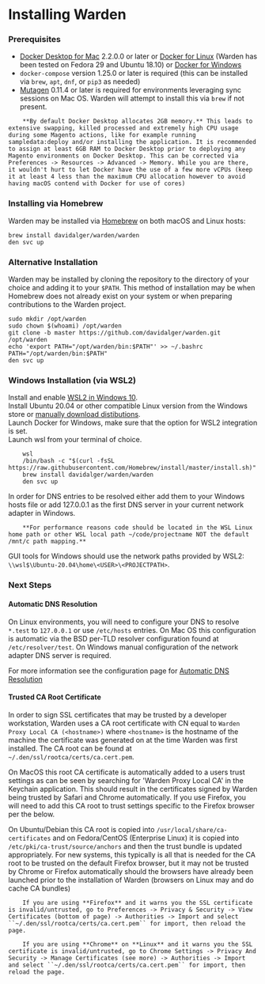 Installing Warden
==================================

### Prerequisites

* [Docker Desktop for Mac](https://hub.docker.com/editions/community/docker-ce-desktop-mac) 2.2.0.0 or later or [Docker for Linux](https://docs.docker.com/install/) (Warden has been tested on Fedora 29 and Ubuntu 18.10) or [Docker for Windows](https://docs.docker.com/desktop/windows/install/)
* `docker-compose` version 1.25.0 or later is required (this can be installed via `brew`, `apt`, `dnf`, or `pip3` as needed)
* [Mutagen](https://mutagen.io/) 0.11.4 or later is required for environments leveraging sync sessions on Mac OS. Warden will attempt to install this via `brew` if not present.

``` warning::
    **By default Docker Desktop allocates 2GB memory.** This leads to extensive swapping, killed processed and extremely high CPU usage during some Magento actions, like for example running sampledata:deploy and/or installing the application. It is recommended to assign at least 6GB RAM to Docker Desktop prior to deploying any Magento environments on Docker Desktop. This can be corrected via Preferences -> Resources -> Advanced -> Memory. While you are there, it wouldn't hurt to let Docker have the use of a few more vCPUs (keep it at least 4 less than the maximum CPU allocation however to avoid having macOS contend with Docker for use of cores)
```

### Installing via Homebrew

Warden may be installed via [Homebrew](https://brew.sh/) on both macOS and Linux hosts:

    brew install davidalger/warden/warden
    den svc up

### Alternative Installation

Warden may be installed by cloning the repository to the directory of your choice and adding it to your `$PATH`. This method of installation may be when Homebrew does not already exist on your system or when preparing contributions to the Warden project.

    sudo mkdir /opt/warden
    sudo chown $(whoami) /opt/warden
    git clone -b master https://github.com/davidalger/warden.git /opt/warden
    echo 'export PATH="/opt/warden/bin:$PATH"' >> ~/.bashrc
    PATH="/opt/warden/bin:$PATH"
    den svc up

### Windows Installation (via WSL2)

Install and enable [WSL2 in Windows 10](https://docs.microsoft.com/en-us/windows/wsl/install-win10).  
Install Ubuntu 20.04 or other compatible Linux version from the Windows store or [manually download distibutions](https://docs.microsoft.com/en-us/windows/wsl/install-manual).   
Launch Docker for Windows, make sure that the option for WSL2 integration is set.  
Launch wsl from your terminal of choice.  

        wsl
        /bin/bash -c "$(curl -fsSL https://raw.githubusercontent.com/Homebrew/install/master/install.sh)"
        brew install davidalger/warden/warden
        den svc up

In order for DNS entries to be resolved either add them to your Windows hosts file or add 127.0.0.1 as the first DNS server in your current network adapter in Windows.

``` warning::
    **For performance reasons code should be located in the WSL Linux home path or other WSL local path ~/code/projectname NOT the default /mnt/c path mapping.**
```

GUI tools for Windows should use the network paths provided by WSL2: `\\wsl$\Ubuntu-20.04\home\<USER>\<PROJECTPATH>`.

### Next Steps

#### Automatic DNS Resolution

On Linux environments, you will need to configure your DNS to resolve `*.test` to `127.0.0.1` or use `/etc/hosts` entries. On Mac OS this configuration is automatic via the BSD per-TLD resolver configuration found at `/etc/resolver/test`. On Windows manual configuration of the network adapter DNS server is required.


For more information see the configuration page for [Automatic DNS Resolution](configuration/dns-resolver.html)

#### Trusted CA Root Certificate

In order to sign SSL certificates that may be trusted by a developer workstation, Warden uses a CA root certificate with CN equal to `Warden Proxy Local CA (<hostname>)` where `<hostname>` is the hostname of the machine the certificate was generated on at the time Warden was first installed. The CA root can be found at `~/.den/ssl/rootca/certs/ca.cert.pem`.

On MacOS this root CA certificate is automatically added to a users trust settings as can be seen by searching for 'Warden Proxy Local CA' in the Keychain application. This should result in the certificates signed by Warden being trusted by Safari and Chrome automatically. If you use Firefox, you will need to add this CA root to trust settings specific to the Firefox browser per the below.

On Ubuntu/Debian this CA root is copied into `/usr/local/share/ca-certificates` and on Fedora/CentOS (Enterprise Linux) it is copied into `/etc/pki/ca-trust/source/anchors` and then the trust bundle is updated appropriately. For new systems, this typically is all that is needed for the CA root to be trusted on the default Firefox browser, but it may not be trusted by Chrome or Firefox automatically should the browsers have already been launched prior to the installation of Warden (browsers on Linux may and do cache CA bundles)

``` note::
    If you are using **Firefox** and it warns you the SSL certificate is invalid/untrusted, go to Preferences -> Privacy & Security -> View Certificates (bottom of page) -> Authorities -> Import and select ``~/.den/ssl/rootca/certs/ca.cert.pem`` for import, then reload the page.

    If you are using **Chrome** on **Linux** and it warns you the SSL certificate is invalid/untrusted, go to Chrome Settings -> Privacy And Security -> Manage Certificates (see more) -> Authorities -> Import and select ``~/.den/ssl/rootca/certs/ca.cert.pem`` for import, then reload the page.
```
